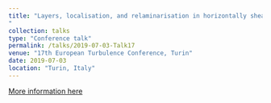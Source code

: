 ```yaml
---
title: "Layers, localisation, and relaminarisation in horizontally shearing stratified turbulence 
"
collection: talks
type: "Conference talk"
permalink: /talks/2019-07-03-Talk17
venue: "17th European Turbulence Conference, Turin"
date: 2019-07-03
location: "Turin, Italy"
---
```


[More information here](http://www.etc17.it/)
